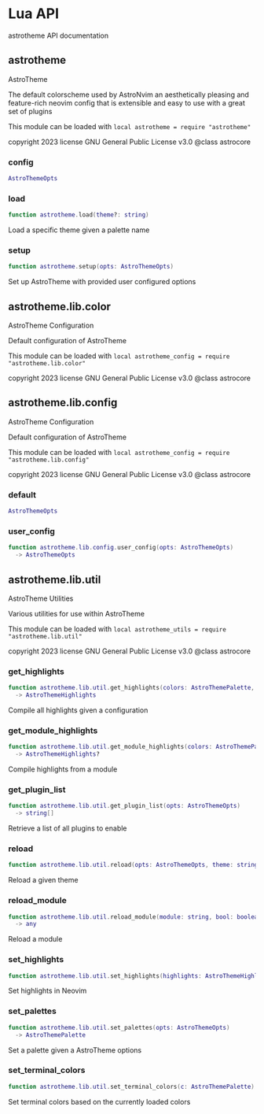 # Lua API

astrotheme API documentation

## astrotheme

AstroTheme

 The default colorscheme used by AstroNvim an aesthetically pleasing and
 feature-rich neovim config that is extensible and easy to use with a great
 set of plugins

This module can be loaded with `local astrotheme = require "astrotheme"`

copyright 2023 license GNU General Public License v3.0 @class astrocore

### config


```lua
AstroThemeOpts
```

### load


```lua
function astrotheme.load(theme?: string)
```

 Load a specific theme given a palette name

### setup


```lua
function astrotheme.setup(opts: AstroThemeOpts)
```

 Set up AstroTheme with provided user configured options


## astrotheme.lib.color

AstroTheme Configuration

Default configuration of AstroTheme

This module can be loaded with `local astrotheme_config = require "astrotheme.lib.color"`

copyright 2023 license GNU General Public License v3.0 @class astrocore


## astrotheme.lib.config

AstroTheme Configuration

Default configuration of AstroTheme

This module can be loaded with `local astrotheme_config = require "astrotheme.lib.config"`

copyright 2023 license GNU General Public License v3.0 @class astrocore

### default


```lua
AstroThemeOpts
```

### user_config


```lua
function astrotheme.lib.config.user_config(opts: AstroThemeOpts)
  -> AstroThemeOpts
```


## astrotheme.lib.util

AstroTheme Utilities

Various utilities for use within AstroTheme

This module can be loaded with `local astrotheme_utils = require "astrotheme.lib.util"`

copyright 2023 license GNU General Public License v3.0 @class astrocore

### get_highlights


```lua
function astrotheme.lib.util.get_highlights(colors: AstroThemePalette, opts: AstroThemeOpts)
  -> AstroThemeHighlights
```

 Compile all highlights given a configuration

### get_module_highlights


```lua
function astrotheme.lib.util.get_module_highlights(colors: AstroThemePalette, opts: AstroThemeOpts, module: string)
  -> AstroThemeHighlights?
```

 Compile highlights from a module

### get_plugin_list


```lua
function astrotheme.lib.util.get_plugin_list(opts: AstroThemeOpts)
  -> string[]
```

 Retrieve a list of all plugins to enable

### reload


```lua
function astrotheme.lib.util.reload(opts: AstroThemeOpts, theme: string)
```

 Reload a given theme

### reload_module


```lua
function astrotheme.lib.util.reload_module(module: string, bool: boolean)
  -> any
```

 Reload a module

### set_highlights


```lua
function astrotheme.lib.util.set_highlights(highlights: AstroThemeHighlights)
```

 Set highlights in Neovim

### set_palettes


```lua
function astrotheme.lib.util.set_palettes(opts: AstroThemeOpts)
  -> AstroThemePalette
```

 Set a palette given a AstroTheme options

### set_terminal_colors


```lua
function astrotheme.lib.util.set_terminal_colors(c: AstroThemePalette)
```

 Set terminal colors based on the currently loaded colors


